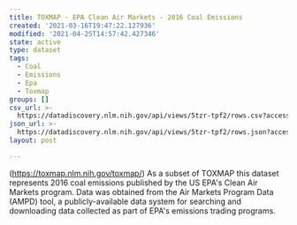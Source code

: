 ```yaml
---
title: TOXMAP - EPA Clean Air Markets - 2016 Coal Emissions
created: '2021-03-16T19:47:22.127936'
modified: '2021-04-25T14:57:42.427346'
state: active
type: dataset
tags:
  - Coal
  - Emissions
  - Epa
  - Toxmap
groups: []
csv_url: >-
  https://datadiscovery.nlm.nih.gov/api/views/5tzr-tpf2/rows.csv?accessType=DOWNLOAD
json_url: >-
  https://datadiscovery.nlm.nih.gov/api/views/5tzr-tpf2/rows.json?accessType=DOWNLOAD
layout: post

---
```

(https://toxmap.nlm.nih.gov/toxmap/) As a subset of TOXMAP this dataset represents 2016 coal emissions published by the US EPA's Clean Air Markets program. Data was obtained from the Air Markets Program Data (AMPD) tool, a publicly-available data system for searching and downloading data collected as part of EPA's emissions trading programs.
